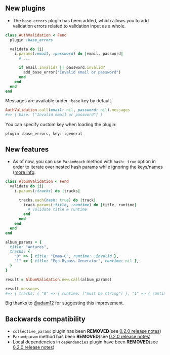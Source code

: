 ## New plugins

* The `base_errors` plugin has been added, which allows you to add validation
errors related to validation input as a whole.

```rb
class AuthValidation < Fend
  plugin :base_errors

  validate do |i|
    i.params(:email, :password) do |email, password|
      # ...

      if email.invalid? || password.invalid?
        add_base_error("Invalid email or password")
      end
    end
  end
end
```

Messages are available under `:base` key by default.

```rb
AuthValidation.call(email: nil, password: nil).messages
#=> { base: ["Invalid email or password"] }
```

You can specify custom key when loading the plugin:

```
plugin :base_errors, key: :general
```

## New features

* As of now, you can use `Param#each` method with `hash: true` option
  in order to iterate over nested hash params while ignoring the keys/names
  ([more info](https://github.com/aradunovic/fend/issues/1):

```rb
class AlbumValidation < Fend
  validate do |i|
    i.params(:tracks) do |tracks|

      tracks.each(hash: true) do |track|
        track.params(:title, :runtime) do |title, runtime|
          # validate title & runtime
        end
      end
    end
  end
end

album_params = {
  title: "Antares",
  tracks: {
    "0" => { title: "Emma-0", runtime: :invalid },
    "1" => { title: "Ego Bypass Generator", runtime: nil },
  }
}

result = AlbumValidation.new.call(album_params)

result.messages
#=> { tracks: { "0" => { runtime: ["must be string"] }, "1" => { runtime: ["cannot be blank"] } } }
```

Big thanks to [@adam12](https://github.com/adam12) for suggesting this improvement.

## Backwards compatibility

* `collective_params` plugin has been **REMOVED**(see [0.2.0 release notes](https://github.com/aradunovic/fend/blob/master/doc/release_notes/0.2.0.md#backwards-compatibility))
* `Param#param` method has been **REMOVED**(see [0.2.0 release notes](https://github.com/aradunovic/fend/blob/master/doc/release_notes/0.2.0.md#backwards-compatibility))
* Local dependencies in `dependencies` plugin have been **REMOVED**(see [0.2.0 release notes](https://github.com/aradunovic/fend/blob/master/doc/release_notes/0.2.0.md#backwards-compatibility))
